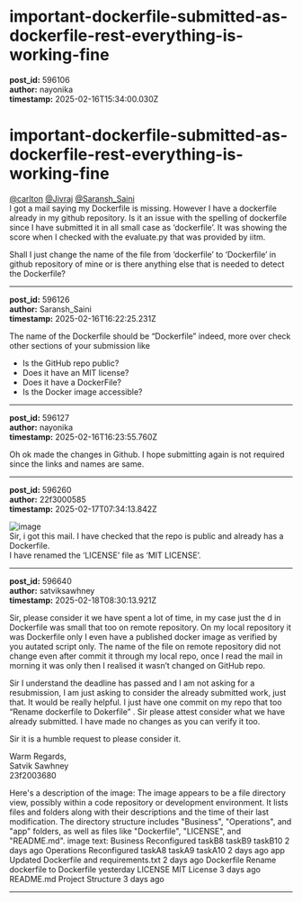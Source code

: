 # important-dockerfile-submitted-as-dockerfile-rest-everything-is-working-fine

**post_id:** 596106  
**author:** nayonika  
**timestamp:** 2025-02-16T15:34:00.030Z

# important-dockerfile-submitted-as-dockerfile-rest-everything-is-working-fine

[@carlton](/u/carlton) [@Jivraj](/u/jivraj) [@Saransh\_Saini](/u/saransh_saini)  
I got a mail saying my Dockerfile is missing. However I have a dockerfile already in my github repository. Is it an issue with the spelling of dockerfile since I have submitted it in all small case as ‘dockerfile’. It was showing the score when I checked with the evaluate.py that was provided by iitm.

Shall I just change the name of the file from ‘dockerfile’ to ‘Dockerfile’ in github repository of mine or is there anything else that is needed to detect the Dockerfile?

---

**post_id:** 596126  
**author:** Saransh_Saini  
**timestamp:** 2025-02-16T16:22:25.231Z

The name of the Dockerfile should be “Dockerfile” indeed, more over check other sections of your submission like

* Is the GitHub repo public?
* Does it have an MIT license?
* Does it have a DockerFile?
* Is the Docker image accessible?

---

**post_id:** 596127  
**author:** nayonika  
**timestamp:** 2025-02-16T16:23:55.760Z

Oh ok made the changes in Github. I hope submitting again is not required since the links and names are same.

---

**post_id:** 596260  
**author:** 22f3000585  
**timestamp:** 2025-02-17T07:34:13.842Z

![image](https://europe1.discourse-cdn.com/flex013/uploads/iitm/original/3X/b/f/bf69a3cdef0ecdaeb2a38ccd8fa511d1f41a4312.png)  
Sir, i got this mail. I have checked that the repo is public and already has a Dockerfile.  
I have renamed the ‘LICENSE’ file as ‘MIT LICENSE’.

---

**post_id:** 596640  
**author:** satviksawhney  
**timestamp:** 2025-02-18T08:30:13.921Z

Sir, please consider it we have spent a lot of time, in my case just the d in Dockerfile was small that too on remote repository. On my local repository it was Dockerfile only I even have a published docker image as verified by you autated script only. The name of the file on remote repository did not change even after commit it through my local repo, once I read the mail in morning it was only then I realised it wasn’t changed on GitHub repo.

Sir I understand the deadline has passed and I am not asking for a resubmission, I am just asking to consider the already submitted work, just that. It would be really helpful. I just have one commit on my repo that too “Rename dockerfile to Dokerfile” . Sir please attest consider what we have already submitted. I have made no changes as you can verify it too.

Sir it is a humble request to please consider it.

Warm Regards,  
Satvik Sawhney  
23f2003680

Here's a description of the image:
The image appears to be a file directory view, possibly within a code repository or development environment. It lists files and folders along with their descriptions and the time of their last modification. The directory structure includes "Business", "Operations", and "app" folders, as well as files like "Dockerfile", "LICENSE", and "README.md".
image text: Business Reconfigured taskB8 taskB9 taskB10 2 days ago Operations Reconfigured taskA8 taskA9 taskA10 2 days ago app Updated Dockerfile and requirements.txt 2 days ago Dockerfile Rename dockerfile to Dockerfile yesterday LICENSE MIT License 3 days ago README.md Project Structure 3 days ago

---

